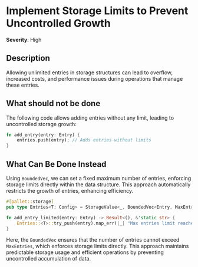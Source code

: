 # Implement Storage Limits to Prevent Uncontrolled Growth

**Severity**: High

## Description

Allowing unlimited entries in storage structures can lead to overflow, increased costs, and performance issues during
operations that manage these entries.

## What should not be done

The following code allows adding entries without any limit, leading to uncontrolled storage growth:

```rust
fn add_entry(entry: Entry) {
    entries.push(entry); // Adds entries without limits
}
```

## What Can Be Done Instead

Using `BoundedVec`, we can set a fixed maximum number of entries, enforcing storage limits directly within the data
structure. This approach automatically restricts the growth of entries, enhancing efficiency.

```rust
#[pallet::storage]
pub type Entries<T: Config> = StorageValue<_, BoundedVec<Entry, MaxEntries>>;

fn add_entry_limited(entry: Entry) -> Result<(), &'static str> {
    Entries::<T>::try_push(entry).map_err(|_| "Max entries limit reached")
}
```

Here, the `BoundedVec` ensures that the number of entries cannot exceed `MaxEntries`, which enforces storage limits
directly. This approach maintains predictable storage usage and efficient operations by preventing uncontrolled
accumulation of data.
